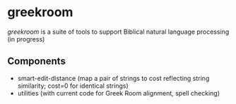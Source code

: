 # greekroom  

_greekroom_ is a suite of tools to support Biblical natural language processing (in progress)

## Components

* smart-edit-distance (map a pair of strings to cost reflecting string similarity; cost=0 for identical strings)
* utilities (with current code for Greek Room alignment, spell checking)

<!--
[![image alt >](http://img.shields.io/pypi/v/greekroom.svg)](https://pypi.python.org/pypi/greekroom/)

### Installation (stubs only, in early development, not ready for regular users yet)

```bash
pip install greekroom
```
or
```bash
git clone https://github.com/BibleNLP/greek-room.git
```
-->
